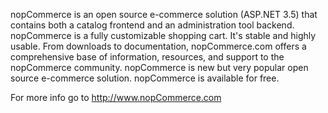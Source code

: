 nopCommerce is an open source e-commerce solution (ASP.NET 3.5) that contains both a catalog frontend and an administration tool backend. nopCommerce is a fully customizable shopping cart. It's stable and highly usable. From downloads to documentation, nopCommerce.com offers a comprehensive base of information, resources, and support to the nopCommerce community. nopCommerce is new but very popular open source e-commerce solution. nopCommerce is available for free.

For more info go to http://www.nopCommerce.com